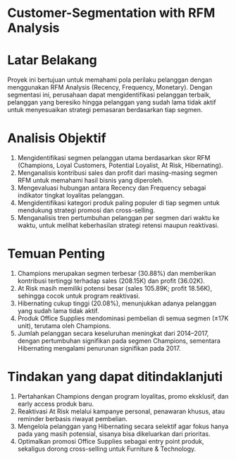# Customer-Segmentation with RFM Analysis

# Latar Belakang
Proyek ini bertujuan untuk memahami pola perilaku pelanggan dengan menggunakan RFM Analysis (Recency, Frequency, Monetary). Dengan segmentasi ini, perusahaan dapat mengidentifikasi pelanggan terbaik, pelanggan yang beresiko hingga pelanggan yang sudah lama tidak aktif untuk menyesuaikan strategi pemasaran berdasarkan tiap segmen. 

# Analisis Objektif 
1. Mengidentifikasi segmen pelanggan utama berdasarkan skor RFM (Champions, Loyal Customers, Potential Loyalist, At Risk, Hibernating).
2. Menganalisis kontribusi sales dan profit dari masing-masing segmen RFM untuk memahami hasil bisnis yang diperoleh.
3. Mengevaluasi hubungan antara Recency dan Frequency sebagai indikator tingkat loyalitas pelanggan.
4. Mengidentifikasi kategori produk paling populer di tiap segmen untuk mendukung strategi promosi dan cross-selling.
5. Menganalisis tren pertumbuhan pelanggan per segmen dari waktu ke waktu, untuk melihat keberhasilan strategi retensi maupun reaktivasi.

# Temuan Penting
1. Champions merupakan segmen terbesar (30.88%) dan memberikan kontribusi tertinggi terhadap sales (208.15K) dan profit (36.02K).
2. At Risk masih memiliki potensi besar (sales 105.89K; profit 18.56K), sehingga cocok untuk program reaktivasi.
3. Hibernating cukup tinggi (20.08%), menunjukkan adanya pelanggan yang sudah lama tidak aktif.
4. Produk Office Supplies mendominasi pembelian di semua segmen (±17K unit), terutama oleh Champions.
5. Jumlah pelanggan secara keseluruhan meningkat dari 2014–2017, dengan pertumbuhan signifikan pada segmen Champions, sementara Hibernating mengalami penurunan signifikan  pada 2017.

# Tindakan yang dapat ditindaklanjuti
1. Pertahankan Champions dengan program loyalitas, promo eksklusif, dan early access produk baru.
2. Reaktivasi At Risk melalui kampanye personal, penawaran khusus, atau reminder berbasis riwayat pembelian.
3. Mengelola pelanggan yang Hibernating secara selektif agar fokus hanya pada yang masih potensial, sisanya bisa dikeluarkan dari prioritas.
4. Optimalkan promosi Office Supplies sebagai entry point produk, sekaligus dorong cross-selling untuk Furniture & Technology.
   
